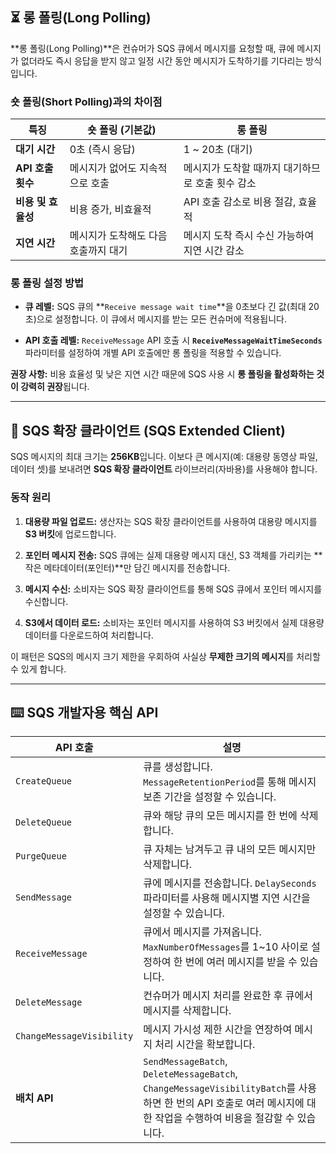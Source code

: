 
## ⏳ 롱 폴링(Long Polling)

**롱 폴링(Long Polling)**은 컨슈머가 SQS 큐에서 메시지를 요청할 때, 큐에 메시지가 없더라도 즉시 응답을 받지 않고 일정 시간 동안 메시지가 도착하기를 기다리는 방식입니다.

### 숏 폴링(Short Polling)과의 차이점

|특징|숏 폴링 (기본값)|롱 폴링|
|---|---|---|
|**대기 시간**|0초 (즉시 응답)|1 ~ 20초 (대기)|
|**API 호출 횟수**|메시지가 없어도 지속적으로 호출|메시지가 도착할 때까지 대기하므로 호출 횟수 감소|
|**비용 및 효율성**|비용 증가, 비효율적|API 호출 감소로 비용 절감, 효율적|
|**지연 시간**|메시지가 도착해도 다음 호출까지 대기|메시지 도착 즉시 수신 가능하여 지연 시간 감소|

### 롱 폴링 설정 방법

- **큐 레벨:** SQS 큐의 **`Receive message wait time`**을 0초보다 긴 값(최대 20초)으로 설정합니다. 이 큐에서 메시지를 받는 모든 컨슈머에 적용됩니다.
    
- **API 호출 레벨:** `ReceiveMessage` API 호출 시 **`ReceiveMessageWaitTimeSeconds`** 파라미터를 설정하여 개별 API 호출에만 롱 폴링을 적용할 수 있습니다.
    

**권장 사항:** 비용 효율성 및 낮은 지연 시간 때문에 SQS 사용 시 **롱 폴링을 활성화하는 것이 강력히 권장**됩니다.

---

## 📂 SQS 확장 클라이언트 (SQS Extended Client)

SQS 메시지의 최대 크기는 **256KB**입니다. 이보다 큰 메시지(예: 대용량 동영상 파일, 데이터 셋)를 보내려면 **SQS 확장 클라이언트** 라이브러리(자바용)를 사용해야 합니다.

### 동작 원리

1. **대용량 파일 업로드:** 생산자는 SQS 확장 클라이언트를 사용하여 대용량 메시지를 **S3 버킷**에 업로드합니다.
    
2. **포인터 메시지 전송:** SQS 큐에는 실제 대용량 메시지 대신, S3 객체를 가리키는 **작은 메타데이터(포인터)**만 담긴 메시지를 전송합니다.
    
3. **메시지 수신:** 소비자는 SQS 확장 클라이언트를 통해 SQS 큐에서 포인터 메시지를 수신합니다.
    
4. **S3에서 데이터 로드:** 소비자는 포인터 메시지를 사용하여 S3 버킷에서 실제 대용량 데이터를 다운로드하여 처리합니다.
    

이 패턴은 SQS의 메시지 크기 제한을 우회하여 사실상 **무제한 크기의 메시지**를 처리할 수 있게 합니다.

---

## ⌨️ SQS 개발자용 핵심 API

|API 호출|설명|
|---|---|
|`CreateQueue`|큐를 생성합니다. `MessageRetentionPeriod`를 통해 메시지 보존 기간을 설정할 수 있습니다.|
|`DeleteQueue`|큐와 해당 큐의 모든 메시지를 한 번에 삭제합니다.|
|`PurgeQueue`|큐 자체는 남겨두고 큐 내의 모든 메시지만 삭제합니다.|
|`SendMessage`|큐에 메시지를 전송합니다. `DelaySeconds` 파라미터를 사용해 메시지별 지연 시간을 설정할 수 있습니다.|
|`ReceiveMessage`|큐에서 메시지를 가져옵니다. `MaxNumberOfMessages`를 1~10 사이로 설정하여 한 번에 여러 메시지를 받을 수 있습니다.|
|`DeleteMessage`|컨슈머가 메시지 처리를 완료한 후 큐에서 메시지를 삭제합니다.|
|`ChangeMessageVisibility`|메시지 가시성 제한 시간을 연장하여 메시지 처리 시간을 확보합니다.|
|**배치 API**|`SendMessageBatch`, `DeleteMessageBatch`, `ChangeMessageVisibilityBatch`를 사용하면 한 번의 API 호출로 여러 메시지에 대한 작업을 수행하여 비용을 절감할 수 있습니다.|